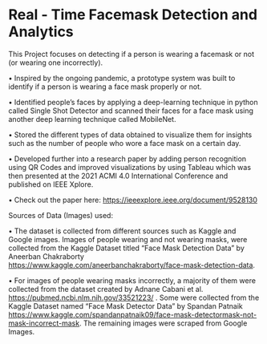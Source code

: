 # Real - Time Facemask Detection and Analytics
This Project focuses on detecting if a person is wearing a facemask or not (or wearing one incorrectly).

•	Inspired by the ongoing pandemic, a prototype system was built to identify if a person is wearing a face mask properly or not.

•	Identified people’s faces by applying a deep-learning technique in python called Single Shot Detector and scanned their faces for a face mask using another deep learning technique called MobileNet.

•	Stored the different types of data obtained to visualize them for insights such as the number of people who wore a face mask on a certain day.

•	Developed further into a research paper by adding person recognition using QR Codes and improved visualizations by using Tableau which was then presented at the 2021 ACMI 4.0 International Conference and published on IEEE Xplore. 

• Check out the paper here: https://ieeexplore.ieee.org/document/9528130

Sources of Data (Images) used: 

• The dataset is collected from different sources such as Kaggle and Google images. Images of people wearing and not wearing masks, were collected from the Kaggle Dataset titled “Face Mask Detection Data” by Aneerban Chakraborty https://www.kaggle.com/aneerbanchakraborty/face-mask-detection-data. 

• For images of people wearing masks incorrectly, a majority of them were collected from the dataset created by Adnane Cabani et al. https://pubmed.ncbi.nlm.nih.gov/33521223/ .
Some were collected from the Kaggle Dataset named “Face Mask Detector Data” by Spandan Patnaik https://www.kaggle.com/spandanpatnaik09/face-mask-detectormask-not-mask-incorrect-mask. The remaining images were scraped from Google Images.
